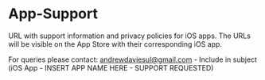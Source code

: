 # App-Support
URL with support information and privacy policies for iOS apps. The URLs will be visible on the App Store with their corresponding iOS app.

For queries please contact: andrewdaviesul@gmail.com - Include in subject (iOS App - INSERT APP NAME HERE - SUPPORT REQUESTED)
  
